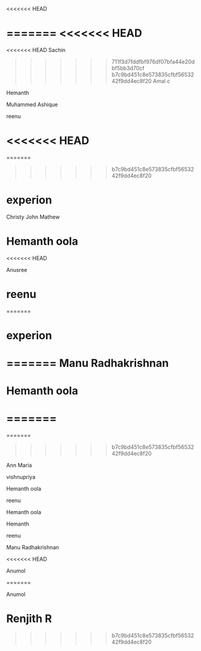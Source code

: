 
<<<<<<< HEAD

=======
<<<<<<< HEAD
=======
<<<<<<< HEAD
Sachin 

>>>>>>> 711f3d7fddfbf976df07bfa44e20dbf5bb3d70cf
>>>>>>> b7c9bd451c8e573835cfbf5653242f9dd4ec8f20
Amal c

Hemanth

Muhammed Ashique



reenu


<<<<<<< HEAD
=======
=======

>>>>>>> b7c9bd451c8e573835cfbf5653242f9dd4ec8f20
# experion
Christy John Mathew
# Hemanth oola

<<<<<<< HEAD




Anusree

reenu
=======
=======


# experion
=======
Manu Radhakrishnan
=======
# Hemanth oola
=======
=======
=======
>>>>>>> b7c9bd451c8e573835cfbf5653242f9dd4ec8f20

Ann Maria



vishnupriya

Hemanth oola


reenu



Hemanth oola



Hemanth 

 


reenu
 
Manu Radhakrishnan

<<<<<<< HEAD


Anumol

=======

Anumol


Renjith R
=======

>>>>>>> b7c9bd451c8e573835cfbf5653242f9dd4ec8f20
